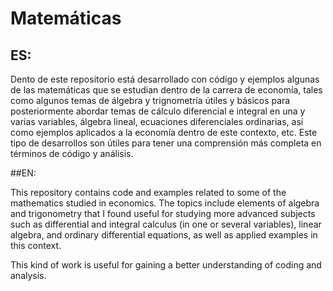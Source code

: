 # Matemáticas

## ES: 

Dento de este repositorio está desarrollado con código y ejemplos algunas de las matemáticas que se estudian dentro de la carrera de economía, tales como algunos temas de álgebra y trignometría útiles y básicos para posteriormente abordar temas de cálculo diferencial e integral en una y varias variables, álgebra lineal, ecuaciones diferenciales ordinarias, así como ejemplos aplicados a la economía dentro de este contexto, etc. 
Este tipo de desarrollos son útiles para tener una comprensión más completa en términos de código y análisis.

##EN:

This repository contains code and examples related to some of the mathematics studied in economics. The topics include elements of algebra and trigonometry that I found useful for studying more advanced subjects such as differential and integral calculus (in one or several variables), linear algebra, and ordinary differential equations, as well as applied examples in this context.

This kind of work is useful for gaining a better understanding of coding and analysis.
